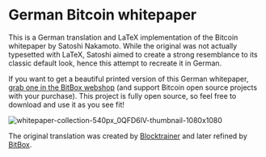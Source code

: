 # German Bitcoin whitepaper

This is a German translation and LaTeX implementation of the Bitcoin whitepaper by Satoshi Nakamoto. While the original was not actually typesetted with LaTeX, Satoshi aimed to create a strong resemblance to its classic default look, hence this attempt to recreate it in German.

If you want to get a beautiful printed version of this German whitepaper, [grab one in the BitBox webshop](https://shop.bitbox.swiss/en/products/bitcoin-whitepaper-64/?Language=deutsch&packagesize=single-1) (and support Bitcoin open source projects with your purchase). This project is fully open source, so feel free to download and use it as you see fit!

![whitepaper-collection-540px_0QFD6lV-thumbnail-1080x1080](https://github.com/user-attachments/assets/fbef9514-fc60-445b-9d1a-b7054ce3c6e3)

The original translation was created by [Blocktrainer](https://www.blocktrainer.de/) and later refined by [BitBox](https://bitbox.swiss/). 
